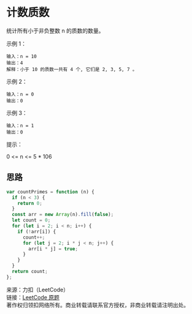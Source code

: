# 计数质数

统计所有小于非负整数 n 的质数的数量。

示例 1：

```text
输入：n = 10
输出：4
解释：小于 10 的质数一共有 4 个, 它们是 2, 3, 5, 7 。
```

示例 2：

```text
输入：n = 0
输出：0
```

示例 3：

```text
输入：n = 1
输出：0
```

提示：

0 <= n <= 5 \* 106

## 思路

```js
var countPrimes = function (n) {
  if (n < 3) {
    return 0;
  }
  const arr = new Array(n).fill(false);
  let count = 0;
  for (let i = 2; i < n; i++) {
    if (!arr[i]) {
      count++;
      for (let j = 2; i * j < n; j++) {
        arr[i * j] = true;
      }
    }
  }
  return count;
};
```

来源：力扣（LeetCode）  
链接：[LeetCode 原题](https://leetcode-cn.com/problems/count-primes)  
著作权归领扣网络所有。商业转载请联系官方授权，非商业转载请注明出处。
